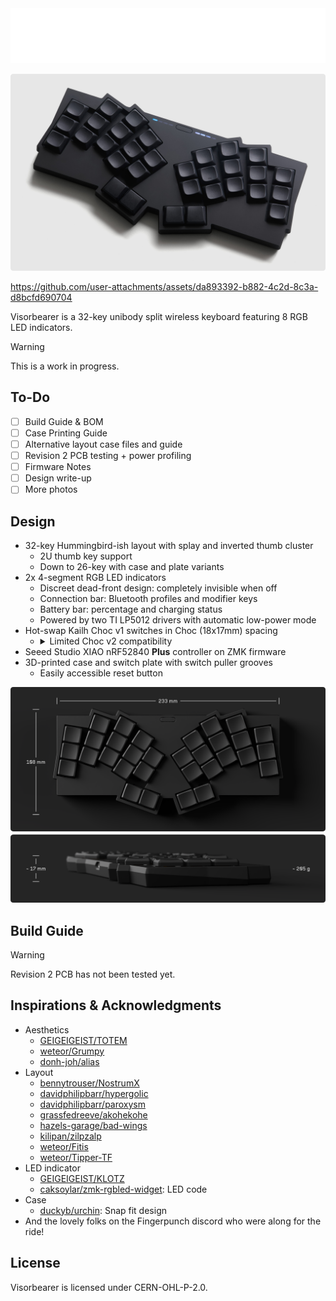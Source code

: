 <picture>
  <source media="(prefers-color-scheme: dark)" srcset="./docs/images/visorbearer-heading-dark.png">
  <source media="(prefers-color-scheme: light)" srcset="./docs/images/visorbearer-heading-light.png">
  <img alt="Visorbearer Title and Description" src="./docs/images/visorbearer-heading-dark.png">
</picture>

![Visorbearer keyboard](docs/images/visorbearer-hero.png)

https://github.com/user-attachments/assets/da893392-b882-4c2d-8c3a-d8bcfd690704

Visorbearer is a 32-key unibody split wireless keyboard featuring 8 RGB LED indicators.

> [!WARNING]
> This is a work in progress.

## To-Do

- [ ] Build Guide & BOM
- [ ] Case Printing Guide
- [ ] Alternative layout case files and guide
- [ ] Revision 2 PCB testing + power profiling
- [ ] Firmware Notes
- [ ] Design write-up
- [ ] More photos

## Design

- 32-key Hummingbird-ish layout with splay and inverted thumb cluster
   - 2U thumb key support
   - Down to 26-key with case and plate variants
- 2x 4-segment RGB LED indicators
   - Discreet dead-front design: completely invisible when off
   - Connection bar: Bluetooth profiles and modifier keys
   - Battery bar: percentage and charging status
   - Powered by two TI LP5012 drivers with automatic low-power mode
- Hot-swap Kailh Choc v1 switches in Choc (18x17mm) spacing
   - <details> <summary>Limited Choc v2 compatibility</summary>
      The PCB is incompatible with older Choc v2 switches that have a third stabilizing pin. Newer Choc v2 releases without this pin work fine, such as: Lofree POM Phantom/Ghost/Specter/Hades and Kailh Hide Mountain/White Rain/Deep Sea Mini Islet/Deep Sea Mini Whale. Note that choc-spaced keycaps with MX stems are not commercially available, so Choc v2 swtiches are limited to 3D-printed keycaps.
   </details>
- Seeed Studio XIAO nRF52840 **Plus** controller on ZMK firmware
- 3D-printed case and switch plate with switch puller grooves
   - Easily accessible reset button

<picture>
  <source media="(prefers-color-scheme: dark)" srcset="./docs/images/visorbearer-dimensions-dark.png">
  <source media="(prefers-color-scheme: light)" srcset="./docs/images/visorbearer-dimensions-light.png">
  <img alt="Visorbearer keyboard dimensions" src="./docs/images/visorbearer-dimensions-dark.png">
</picture>

## Build Guide

> [!WARNING]
> Revision 2 PCB has not been tested yet.

## Inspirations & Acknowledgments

- Aesthetics
   - [GEIGEIGEIST/TOTEM](https://github.com/GEIGEIGEIST/TOTEM)
   - [weteor/Grumpy](https://github.com/weteor/Grumpy)
   - [donh-joh/alias](https://github.com/dohn-joh/alias)
- Layout
   - [bennytrouser/NostrumX](https://github.com/bennytrouser/NostrumX)
   - [davidphilipbarr/hypergolic](https://github.com/davidphilipbarr/hypergolic)
   - [davidphilipbarr/paroxysm](https://github.com/davidphilipbarr/paroxysm)
   - [grassfedreeve/akohekohe](https://github.com/grassfedreeve/akohekohe)
   - [hazels-garage/bad-wings](https://github.com/hazels-garage/bad-wings/tree/master/v2)
   - [kilipan/zilpzalp](https://github.com/kilipan/zilpzalp)
   - [weteor/Fitis](https://github.com/weteor/Fitis)
   - [weteor/Tipper-TF](https://github.com/weteor/Tipper-TF)
- LED indicator
   - [GEIGEIGEIST/KLOTZ](https://github.com/GEIGEIGEIST/KLOTZ)
   - [caksoylar/zmk-rgbled-widget](https://github.com/caksoylar/zmk-rgbled-widget): LED code
- Case
   - [duckyb/urchin](https://github.com/duckyb/urchin): Snap fit design
- And the lovely folks on the Fingerpunch discord who were along for the ride!

## License

Visorbearer is licensed under CERN-OHL-P-2.0.